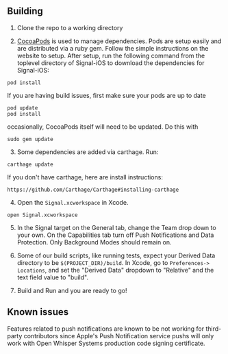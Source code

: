 ## Building

1) Clone the repo to a working directory

2) [CocoaPods](http://cocoapods.org) is used to manage dependencies. Pods are setup easily and are distributed via a ruby gem. Follow the simple instructions on the website to setup. After setup, run the following command from the toplevel directory of Signal-iOS to download the dependencies for Signal-iOS:

```
pod install
```
If you are having build issues, first make sure your pods are up to date
```
pod update
pod install
```
occasionally, CocoaPods itself will need to be updated. Do this with
```
sudo gem update
```

3) Some dependencies are added via carthage. Run:
```
carthage update
```
If you don't have carthage, here are install instructions:
```
https://github.com/Carthage/Carthage#installing-carthage
```

4) Open the `Signal.xcworkspace` in Xcode.

```
open Signal.xcworkspace
```

5) In the Signal target on the General tab, change the Team drop down to your own. On the Capabilities tab turn off Push Notifications and Data Protection. Only Background Modes should remain on.

6) Some of our build scripts, like running tests, expect your Derived
Data directory to be `$(PROJECT_DIR)/build`. In Xcode, go to `Preferences-> Locations`,
and set the "Derived Data" dropdown to "Relative" and the text field
value to "build".

7) Build and Run and you are ready to go!

## Known issues

Features related to push notifications are known to be not working for third-party contributors since Apple's Push Notification service pushs will only work with Open Whisper Systems production code signing certificate.


